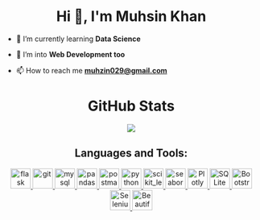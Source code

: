 <h1 align="center">Hi 👋, I'm Muhsin Khan</h1>

- 🌱 I’m currently learning **Data Science**

- 🚀 I’m into **Web Development too**

- 📫 How to reach me **muhzin029@gmail.com**


<h1 align="center">GitHub Stats</h1>


<p align="center">
    <a href="https://git.io/streak-stats"><img src="https://streak-stats.demolab.com?user=muhzin-khan&theme=dracula"/></a>
</p>


<h2 align="center">Languages and Tools:</h2>

<p align="center"> 
  <a href="https://flask.palletsprojects.com/" target="_blank" rel="noreferrer"> <img src="https://images2.imgbox.com/40/dd/o5rLc3u3_o.png" alt="flask" title="Flask" width="40" height="40"/> 
  </a>
    <a href="https://git-scm.com/" target="_blank" rel="noreferrer"> <img src="https://www.vectorlogo.zone/logos/git-scm/git-scm-icon.svg" alt="git" title="Git" width="40" height="40"/> </a>
      <a href="https://www.mysql.com/" target="_blank" rel="noreferrer"> <img src="https://cdn.jsdelivr.net/gh/devicons/devicon/icons/mysql/mysql-original.svg" alt="mysql" title="MySQL" width="40" height="40"/> </a>
        <a href="https://pandas.pydata.org/" target="_blank" rel="noreferrer"> <img src="https://encrypted-tbn3.gstatic.com/images?q=tbn:ANd9GcT4vhwI8j1V4oFC-uo4qrd6RIfkJwsbyyGopEGh9BuNAEbR3in4" alt="pandas" title="Pandas" width="40" height="40"/> </a>
          <!-- <a href="https://www.postgresql.org" target="_blank" rel="noreferrer"> <img src="https://cdn.jsdelivr.net/gh/devicons/devicon/icons/postgresql/postgresql-original.svg" alt="postgresql" title="PostgreSQL" width="40" height="40"/> </a> -->
            <a href="https://postman.com" target="_blank" rel="noreferrer"> <img src="https://www.vectorlogo.zone/logos/getpostman/getpostman-icon.svg" alt="postman" title="Postman" width="40" height="40"/> </a>
             <a href="https://www.python.org" target="_blank" rel="noreferrer"> <img src="https://cdn.jsdelivr.net/gh/devicons/devicon/icons/python/python-original.svg" alt="python" title="Python" width="40" height="40"/> </a>
               <a href="https://scikit-learn.org/" target="_blank" rel="noreferrer"> <img src="https://upload.wikimedia.org/wikipedia/commons/0/05/Scikit_learn_logo_small.svg" alt="scikit_learn" title="Scikit Learn" width="40" height="40"/> </a>
                <a href="https://seaborn.pydata.org/" target="_blank" rel="noreferrer"> <img src="https://seaborn.pydata.org/_images/logo-mark-lightbg.svg" alt="seaborn" title="Seaborn" width="40" height="40"/> <a>
                 <!-- <a href="https://www.tensorflow.org" target="_blank" rel="noreferrer"> <img src="https://www.vectorlogo.zone/logos/tensorflow/tensorflow-icon.svg" alt="tensorflow" width="40" height="40"/> </a>        -->
                  <a href="https://plotly.com/python/plotly-express/" target="_blank" rel="noreferrer"> <img src="https://www.vectorlogo.zone/logos/plot_ly/plot_ly-official.svg" alt="Plotly" title="Plotly" width="40" height="40"/> </a>       
                    <a href="https://www.sqlite.org/index.html" target="_blank" rel="noreferrer"> <img src="https://cdn.jsdelivr.net/gh/devicons/devicon/icons/sqlite/sqlite-original.svg" alt="SQLite" title="SQLite" width="40" height="40"/> <a>       
                      <a href="https://getbootstrap.com/" target="_blank" rel="noreferrer"> <img src="https://cdn.jsdelivr.net/gh/devicons/devicon/icons/bootstrap/bootstrap-original.svg" alt="Bootstrap" title="Bootstrap" width="40" height="40"> </a>       
                        <a href="https://www.crummy.com/software/BeautifulSoup/" target="_blank" rel="noreferrer"> <img src="https://cdn.jsdelivr.net/gh/devicons/devicon/icons/selenium/selenium-original.svg" alt="Selenium" title="Selenium" height="40" height="40"> </a>       
                          <a href="https://www.crummy.com/software/BeautifulSoup/" target="_blank" rel="noreferrer"> <img src="https://thumbs2.imgbox.com/5a/7b/IXkmdDFG_t.png" alt="Beautiful Soup" title="Beautiful Soup" height="40"> </a>       
                           
</p>


